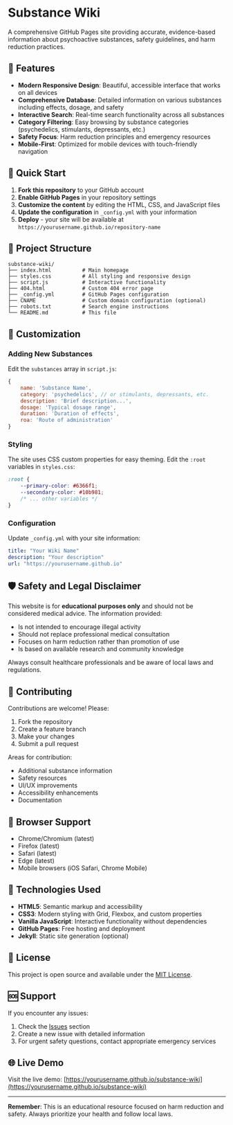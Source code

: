# Substance Wiki

A comprehensive GitHub Pages site providing accurate, evidence-based information about psychoactive substances, safety guidelines, and harm reduction practices.

## 🌟 Features

- **Modern Responsive Design**: Beautiful, accessible interface that works on all devices
- **Comprehensive Database**: Detailed information on various substances including effects, dosage, and safety
- **Interactive Search**: Real-time search functionality across all substances
- **Category Filtering**: Easy browsing by substance categories (psychedelics, stimulants, depressants, etc.)
- **Safety Focus**: Harm reduction principles and emergency resources
- **Mobile-First**: Optimized for mobile devices with touch-friendly navigation

## 🚀 Quick Start

1. **Fork this repository** to your GitHub account
2. **Enable GitHub Pages** in your repository settings
3. **Customize the content** by editing the HTML, CSS, and JavaScript files
4. **Update the configuration** in `_config.yml` with your information
5. **Deploy** - your site will be available at `https://yourusername.github.io/repository-name`

## 📁 Project Structure

```
substance-wiki/
├── index.html          # Main homepage
├── styles.css          # All styling and responsive design
├── script.js           # Interactive functionality
├── 404.html            # Custom 404 error page
├── _config.yml         # GitHub Pages configuration
├── CNAME               # Custom domain configuration (optional)
├── robots.txt          # Search engine instructions
└── README.md           # This file
```

## 🎨 Customization

### Adding New Substances

Edit the `substances` array in `script.js`:

```javascript
{
    name: 'Substance Name',
    category: 'psychedelics', // or stimulants, depressants, etc.
    description: 'Brief description...',
    dosage: 'Typical dosage range',
    duration: 'Duration of effects',
    roa: 'Route of administration'
}
```

### Styling

The site uses CSS custom properties for easy theming. Edit the `:root` variables in `styles.css`:

```css
:root {
    --primary-color: #6366f1;
    --secondary-color: #10b981;
    /* ... other variables */
}
```

### Configuration

Update `_config.yml` with your site information:

```yaml
title: "Your Wiki Name"
description: "Your description"
url: "https://yourusername.github.io"
```

## 🛡️ Safety and Legal Disclaimer

This website is for **educational purposes only** and should not be considered medical advice. The information provided:

- Is not intended to encourage illegal activity
- Should not replace professional medical consultation
- Focuses on harm reduction rather than promotion of use
- Is based on available research and community knowledge

Always consult healthcare professionals and be aware of local laws and regulations.

## 🤝 Contributing

Contributions are welcome! Please:

1. Fork the repository
2. Create a feature branch
3. Make your changes
4. Submit a pull request

Areas for contribution:
- Additional substance information
- Safety resources
- UI/UX improvements
- Accessibility enhancements
- Documentation

## 📱 Browser Support

- Chrome/Chromium (latest)
- Firefox (latest)
- Safari (latest)
- Edge (latest)
- Mobile browsers (iOS Safari, Chrome Mobile)

## 🔧 Technologies Used

- **HTML5**: Semantic markup and accessibility
- **CSS3**: Modern styling with Grid, Flexbox, and custom properties
- **Vanilla JavaScript**: Interactive functionality without dependencies
- **GitHub Pages**: Free hosting and deployment
- **Jekyll**: Static site generation (optional)

## 📄 License

This project is open source and available under the [MIT License](LICENSE).

## 🆘 Support

If you encounter any issues:

1. Check the [Issues](https://github.com/yourusername/substance-wiki/issues) section
2. Create a new issue with detailed information
3. For urgent safety questions, contact appropriate emergency services

## 🌐 Live Demo

Visit the live demo: [https://yourusername.github.io/substance-wiki](https://yourusername.github.io/substance-wiki)

---

**Remember**: This is an educational resource focused on harm reduction and safety. Always prioritize your health and follow local laws.
